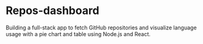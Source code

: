 # Repos-dashboard
Building a full-stack app to fetch GitHub repositories and visualize language usage with a pie chart and table using Node.js and React.
